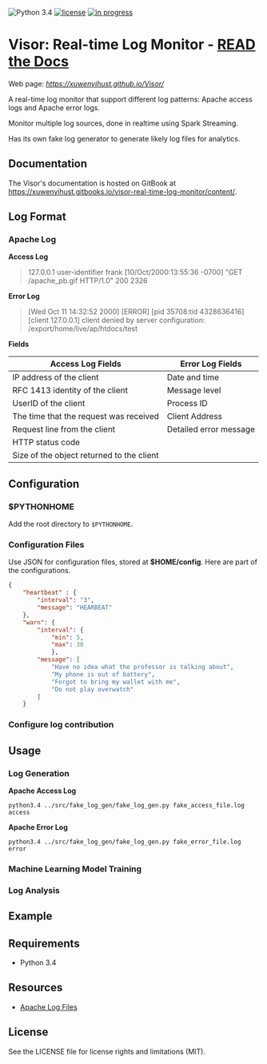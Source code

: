 ![Python 3.4](https://img.shields.io/badge/python-3.4-green.svg)
[![license](https://img.shields.io/github/license/mashape/apistatus.svg?maxAge=2592000)]()
[![in progress](https://img.shields.io/badge/in%20progress-3-orange.svg)](https://github.com/xuwenyihust/Visor/projects/1)
# Visor: Real-time Log Monitor - [READ the Docs](https://goo.gl/F0rADZ)

Web page: *https://xuwenyihust.github.io/Visor/*

A real-time log monitor that support different log patterns: Apache access logs and Apache error logs.

Monitor multiple log sources, done in realtime using Spark Streaming.

Has its own fake log generator to generate likely log files for analytics.

## Documentation
The Visor's documentation is hosted on GitBook at https://xuwenyihust.gitbooks.io/visor-real-time-log-monitor/content/. 

## Log Format
### Apache Log

**Access Log**
> 127.0.0.1 user-identifier frank [10/Oct/2000:13:55:36 -0700] "GET /apache_pb.gif HTTP/1.0" 200 2326

**Error Log**
> [Wed Oct 11 14:32:52 2000] [ERROR] [pid 35708:tid 4328636416] [client 127.0.0.1] client denied by server configuration: /export/home/live/ap/htdocs/test

**Fields**

|Access Log Fields|Error Log Fields|
|-----|-----|
|IP address of the client|Date and time|
|RFC 1413 identity of the client|Message level|
|UserID of the client|Process ID|
|The time that the request was received|Client Address|
|Request line from the client|Detailed error message|
|HTTP status code||
|Size of the object returned to the client||


## Configuration
### $PYTHONHOME
Add the root directory to `$PYTHONHOME`.

### Configuration Files
Use JSON for configuration files, stored at **$HOME/config**. Here are part of the configurations.
```json
{
    "heartbeat" : { 
        "interval": "3",
        "message": "HEARBEAT"
    },
    "warn": {
        "interval": {
            "min": 5,
            "max": 30
            },
        "message": [
            "Have no idea what the professor is talking about", 
            "My phone is out of battery", 
            "Forgot to bring my wallet with me", 
            "Do not play overwatch" 
        ]
    }
```
### Configure log contribution

## Usage

### Log Generation

**Apache Access Log**
```
python3.4 ../src/fake_log_gen/fake_log_gen.py fake_access_file.log access
```

**Apache Error Log**
```
python3.4 ../src/fake_log_gen/fake_log_gen.py fake_error_file.log error
```

### Machine Learning Model Training

### Log Analysis

## Example

## Requirements
* Python 3.4

## Resources
* [Apache Log Files](https://httpd.apache.org/docs/1.3/logs.html)

## License
See the LICENSE file for license rights and limitations (MIT).


